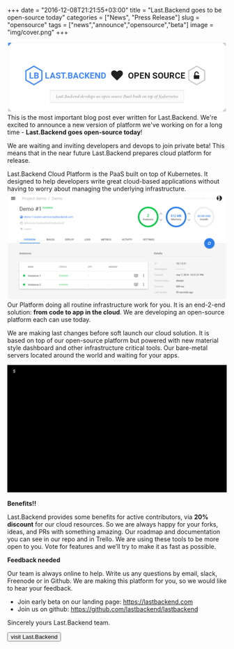+++
date = "2016-12-08T21:21:55+03:00"
title = "Last.Backend goes to be open-source today"
categories = ["News", "Press Release"]
slug = "opensource"
tags = ["news","announce","opensource","beta"]
image = "img/cover.png"
+++

![Dashboard](/img/announce/pr_im_0_3.png)
This is the most important blog post ever written for Last.Backend. We're excited to announce a new version of platform we've working on for a long time - **Last.Backend goes open-source today**!

We are waiting and inviting developers and devops to join private beta! This means that in the near future Last.Backend prepares cloud platform for release.
<!--more-->
Last.Backend Cloud Platform is the PaaS built on top of Kubernetes. It designed to help developers write great cloud-based applications without having to worry about managing the underlying infrastructure.
![Dashboard](/img/announce/pr_im_4.png)
Our Platform doing all routine infrastructure work for you. It is an end-2-end solution: **from code to app in the cloud**. We are developing an open-source platform each can use today.

We are making last changes before soft launch our cloud solution. 
It is based on top of our open-source platform but powered with new material style dashboard and other infrastructure critical tools.
Our bare-metal servers located around the world and waiting for your apps. 

![Sources](/img/announce/cli_3.gif)

**Benefits!!**

Last.Backend provides some benefits for active contributors, via **20% discount** for our cloud resources. So we are always happy for your forks, ideas, and PRs with something amazing.
Our roadmap and documentation you can see in our repo and in Trello. We are using these tools to be more open to you. Vote for features and we’ll try to make it as fast as possible.

**Feedback needed**

Our team is always online to help. Write us any questions by email, slack, Freenode or in Github. We are making this platform for you, so we would like to hear your feedback.

- Join early beta on our landing page: https://lastbackend.com
- Join us on github: https://github.com/lastbackend/lastbackend 

Sincerely yours Last.Backend team.

<div class="text-center">
  <a href="https://lastbackend.com" target="_blank">
    <button class="btn-primary">visit Last.Backend</button>
  </a>
</div>
